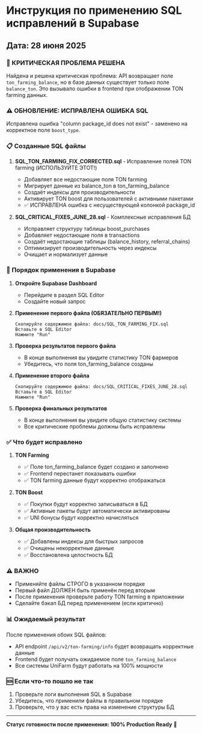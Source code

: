 # Инструкция по применению SQL исправлений в Supabase
## Дата: 28 июня 2025

### 🔴 КРИТИЧЕСКАЯ ПРОБЛЕМА РЕШЕНА

Найдена и решена критическая проблема: API возвращает поле `ton_farming_balance`, но в базе данных существует только поле `balance_ton`. Это вызывало ошибки в frontend при отображении TON farming данных.

### ⚠️ ОБНОВЛЕНИЕ: ИСПРАВЛЕНА ОШИБКА SQL
Исправлена ошибка "column package_id does not exist" - заменено на корректное поле `boost_type`.

### 📋 Созданные SQL файлы

1. **SQL_TON_FARMING_FIX_CORRECTED.sql** - Исправление полей TON farming (ИСПОЛЬЗУЙТЕ ЭТОТ!)
   - Добавляет все недостающие поля TON farming 
   - Мигрирует данные из balance_ton в ton_farming_balance
   - Создаёт индексы для производительности
   - Активирует TON boost для пользователей с активными пакетами
   - ✅ ИСПРАВЛЕНА ошибка с несуществующей колонкой package_id

2. **SQL_CRITICAL_FIXES_JUNE_28.sql** - Комплексные исправления БД
   - Исправляет структуру таблицы boost_purchases
   - Добавляет недостающие поля в transactions
   - Создаёт недостающие таблицы (balance_history, referral_chains)
   - Оптимизирует производительность через индексы
   - Очищает и нормализует данные

### 🚀 Порядок применения в Supabase

1. **Откройте Supabase Dashboard**
   - Перейдите в раздел SQL Editor
   - Создайте новый запрос

2. **Применение первого файла (ОБЯЗАТЕЛЬНО ПЕРВЫМ!)**
   ```
   Скопируйте содержимое файла: docs/SQL_TON_FARMING_FIX.sql
   Вставьте в SQL Editor
   Нажмите "Run"
   ```

3. **Проверка результатов первого файла**
   - В конце выполнения вы увидите статистику TON фармеров
   - Убедитесь, что поля ton_farming_balance созданы

4. **Применение второго файла**
   ```
   Скопируйте содержимое файла: docs/SQL_CRITICAL_FIXES_JUNE_28.sql
   Вставьте в SQL Editor  
   Нажмите "Run"
   ```

5. **Проверка финальных результатов**
   - В конце выполнения вы увидите общую статистику системы
   - Все критические проблемы должны быть исправлены

### ✅ Что будет исправлено

1. **TON Farming**
   - ✅ Поле ton_farming_balance будет создано и заполнено
   - ✅ Frontend перестанет показывать ошибки
   - ✅ TON farming данные будут корректно отображаться

2. **TON Boost** 
   - ✅ Покупки будут корректно записываться в БД
   - ✅ Активные пакеты будут автоматически активированы
   - ✅ UNI бонусы будут корректно начисляться

3. **Общая производительность**
   - ✅ Добавлены индексы для быстрых запросов
   - ✅ Очищены некорректные данные
   - ✅ Восстановлена целостность БД

### ⚠️ ВАЖНО

- Применяйте файлы СТРОГО в указанном порядке
- Первый файл ДОЛЖЕН быть применён перед вторым
- После применения проверьте работу TON farming в приложении
- Сделайте бэкап БД перед применением (если критично)

### 📊 Ожидаемый результат

После применения обоих SQL файлов:
- API endpoint `/api/v2/ton-farming/info` будет возвращать корректные данные
- Frontend будет получать ожидаемое поле `ton_farming_balance`
- Все системы UniFarm будут работать на 100% мощности

### 🆘 Если что-то пошло не так

1. Проверьте логи выполнения SQL в Supabase
2. Убедитесь, что применили файлы в правильном порядке
3. Проверьте, что у вас есть права на изменение структуры БД

---

**Статус готовности после применения: 100% Production Ready** 🚀